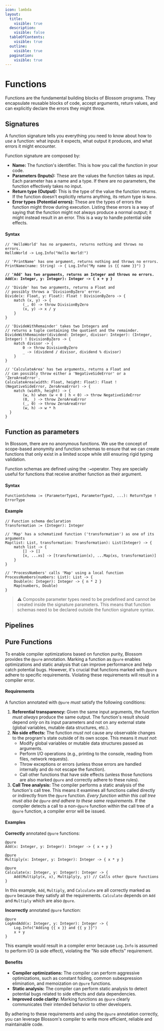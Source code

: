 ```yaml
---
icon: lambda
layout:
  title:
    visible: true
  description:
    visible: false
  tableOfContents:
    visible: true
  outline:
    visible: true
  pagination:
    visible: true
---
```


# Functions

Functions are the fundamental building blocks of Blossom programs. They encapsulate reusable blocks of code, accept arguments, return values, and can explicitly declare the errors they might throw.

## Signatures

A function signature tells you everything you need to know about how to _use_ a function: what inputs it expects, what output it produces, and what errors it might encounter.

Function signature are composed by:

* **Name:** The function's identifier. This is how you call the function in your code.
* **Parameters (Inputs):** These are the values the function takes as input. Each parameter has a name and a type. If there are no parameters, the function effectively takes no input.
* **Return type (Output):** This is the type of the value the function returns. If the function doesn't explicitly returns anything, its return type is `None`.
* **Error types (Potential errors):** These are the types of errors the function might throw during execution. Listing these errors is a way of saying that the function might not always produce a normal output; it might instead result in an error. This is a way to handle potential side effects.

#### Syntax

<pre><code>// 'HelloWorld' has no arguments, returns nothing and throws no errors.
HelloWorld -> Log.Info("Hello World!")

// 'PrintName' has one argument, returns nothing and throws no errors.
PrintName(name: String) -> { Log.Info("My name is {{ name }}") }
<strong>
</strong><strong>// 'Add' has two arguments, returns an Integer and throws no errors.
</strong><strong>Add(x: Integer, y: Integer): Integer -> { x + y }
</strong>
// 'Divide' has two arguments, returns a Float and 
// possibly throws a 'DivisionByZero' error.
Divide(x: Float, y: Float): Float ! DivisionByZero -> {
    match (x, y) -> {
        (_, 0) -> throw DivisionByZero
        (x, y) -> x / y
    }
}

// 'DivideWithRemainder' takes two Integers and 
// returns a tuple containing the quotient and the remainder.
DivideWithRemainder(dividend: Integer, divisor: Integer): (Integer, Integer) ! DivisionByZero -> {
    match divisor -> {
        0 -> throw DivisionByZero
        _ -> (dividend / divisor, dividend % divisor)
    }
}

// 'CalculateArea' has two arguments, returns a Float and 
// can possibly throw either a 'NegativeSideError' or a 'ZeroAreaError'.
CalculateArea(width: Float, height: Float): Float ! (NegativeSideError, ZeroAreaError) -> {
    match (width, height) -> {
        (w, h) when (w &#x3C; 0 | h &#x3C; 0) -> throw NegativeSideError
        (0, _) -> throw ZeroAreaError
        (_, 0) -> throw ZeroAreaError
        (w, h) -> w * h
  }
}
</code></pre>

## Function as parameters

In Blossom, there are no anonymous functions. We use the concept of scope-based anonymity and function schemas to ensure that we can create functions that only exist in a limited scope while still ensuring rigid typing validation.

Function schemas are defined using the `:=`operator. They are specially useful for functions that receive another function as their argument.

#### Syntax

```
FunctionSchema := (ParameterType1, ParameterType2, ...): ReturnType ! ErrorType
```

#### Example

```
// Function schema declaration
Transformation := (Integer): Integer

// 'Map' has a schematized function ('transformation') as one of its arguments
Map(list: List, transformation: Transformation): List(Integer) -> { 
    match list -> { 
        [] -> [] 
        [x, ...xs] -> [transformation(x), ...Map(xs, transformation)] 
    } 
}

// 'ProcessNumbers' calls 'Map' using a local function
ProcessNumbers(numbers: List): List -> { 
    Double(n: Integer): Integer -> { n * 2 } 
    Map(numbers, Double) 
}
```

> ⚠️ Composite parameter types need to be predefined and cannot be created inside the signature parameters. This means that function schemas need to be declared outside the function signature syntax.

## Pipelines

## Pure Functions

To enable compiler optimizations based on function purity, Blossom provides the `@pure` annotation. Marking a function as `@pure` enables optimizations and static analysis that can improve performance and help catch potential bugs. However, it's crucial that functions marked with `@pure` adhere to specific requirements. Violating these requirements will result in a compiler error.

#### Requirements

A function annotated with `@pure` _must_ satisfy the following conditions:

1. **Referential transparency:** Given the same input arguments, the function _must always_ produce the same output. The function's result should depend _only_ on its input parameters and not on any external state (global variables, mutable data structures, etc.).
2. **No side effects:** The function _must not_ cause any observable changes to the program's state outside of its own scope. This means it _must not_:
   * Modify global variables or mutable data structures passed as arguments.
   * Perform I/O operations (e.g., printing to the console, reading from files, network requests).
   * Throw exceptions or errors (unless those errors are handled internally and do not escape the function).
   * Call other functions that have side effects (unless those functions are also marked `@pure` and correctly adhere to these rules).
3. **Call Tree analysis:** The compiler performs a static analysis of the function's call tree. This means it examines all functions called directly or indirectly from the `@pure` function. _Every function within this call tree must also be `@pure` and adhere to these same requirements._ If the compiler detects a call to a non-`@pure` function within the call tree of a `@pure` function, a compiler error will be issued.

#### Examples

**Correctly** annotated `@pure` functions:

```
@pure 
Add(x: Integer, y: Integer): Integer -> { x + y }

@pure
Multiply(x: Integer, y: Integer): Integer -> { x * y }

@pure
Calculate(x: Integer, y: Integer): Integer -> {
    Add(Multiply(x, x), Multiply(y, y)) // Calls other @pure functions
}
```

In this example, `Add`, `Multiply`, and `Calculate` are all correctly marked as `@pure` because they satisfy all the requirements. `Calculate` depends on `Add` and `Multiply` which are also `@pure`.

**Incorrectly** annotated `@pure` function:

```
@pure
LogAndAdd(x: Integer, y: Integer): Integer -> {
    Log.Info("Adding {{ x }} and {{ y }}")
    x + y
}
```

This example would result in a compiler error because `Log.Info` is assumed to perform I/O (a side effect), violating the "No side effects" requirement.

#### Benefits

* **Compiler optimizations:** The compiler can perform aggressive optimizations, such as constant folding, common subexpression elimination, and memoization on `@pure` functions.
* **Static analysis:** The compiler can perform static analysis to detect potential bugs related to side effects and data dependencies.
* **Improved code clarity:** Marking functions as `@pure` clearly communicates their intended behavior to other developers.

By adhering to these requirements and using the `@pure` annotation correctly, you can leverage Blossom's compiler to write more efficient, reliable and maintainable code.





